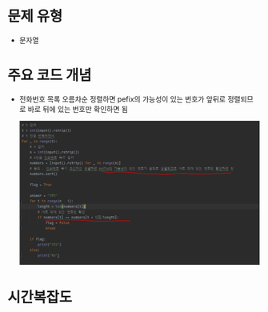 # 문제 유형
- 문자열

# 주요 코드 개념
- 전화번호 목록 오름차순 정렬하면 pefix의 가능성이 있는 번호가 앞뒤로 정렬되므로 바로 뒤에 있는 번호만 확인하면 됨

    ![img.png](../이미지/전화번호목록_1.png)

# 시간복잡도